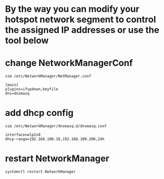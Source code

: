 # By the way you can modify your hotspot network segment to control the assigned IP addresses or use the tool below

# change NetworkManagerConf
```
vim /etc/NetworkManager/NetManager.conf
```
```
[main]
plugins=ifupdown,keyfile
dns=dnsmasq
```

# add dhcp config
```
vim /etc/NetworkManager/dnsmasq.d/dnsmasq.conf
```
```
interface=wlp2s0
dhcp-range=192.168.100.10,192.168.100.200,24h
```
# restart NetworkManager
```
systemctl restart NetworkManager
```